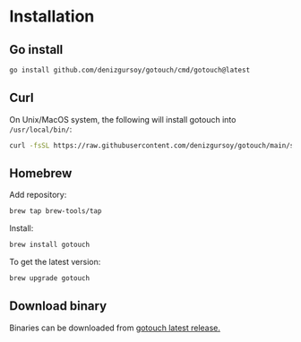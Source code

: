 # Installation

## Go install

```bash
go install github.com/denizgursoy/gotouch/cmd/gotouch@latest
```

## Curl

On Unix/MacOS system, the following will install gotouch into `/usr/local/bin/`:

```bash
curl -fsSL https://raw.githubusercontent.com/denizgursoy/gotouch/main/scripts/install.sh | sudo bash
```

## Homebrew

Add repository:

```bash
brew tap brew-tools/tap
```

Install:

```bash
brew install gotouch
```

To get the latest version:

```bash
brew upgrade gotouch
```

## Download binary

Binaries can be downloaded from [gotouch latest release.](https://github.com/denizgursoy/gotouch/releases/latest)